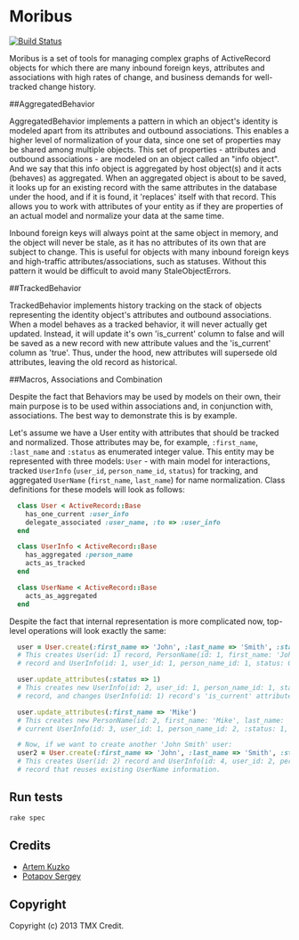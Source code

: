 # Moribus

[![Build Status](https://secure.travis-ci.org/TMXCredit/moribus.png)](http://travis-ci.org/TMXCredit/moribus)

Moribus is a set of tools for managing complex graphs of ActiveRecord objects
for which there are many inbound foreign keys, attributes and associations with
high rates of change, and business demands for well-tracked change history.

##AggregatedBehavior

AggregatedBehavior implements a pattern in which an object's identity
is modeled apart from its attributes and outbound associations. This enables
a higher level of normalization of your data, since one set of properties
may be shared among multiple objects. This set of properties - attributes
and outbound associations - are modeled on an object called an "info object".
And we say that this info object is aggregated by host object(s) and it acts
(behaves) as aggregated. When an aggregated object is about to be saved, it
looks up for an existing record with the same attributes in the database under
the hood, and if it is found, it 'replaces' itself with that record. This allows
you to work with attributes of your entity as if they are properties of an
actual model and normalize your data at the same time.

Inbound foreign keys will always point at the same object in memory, and the
object will never be stale, as it has no attributes of its own that are subject
to change. This is useful for objects with many inbound foreign keys and
high-traffic attributes/associations, such as statuses. Without this pattern
it would be difficult to avoid many StaleObjectErrors.

##TrackedBehavior

TrackedBehavior implements history tracking on the stack of objects
representing the identity object's attributes and outbound associations.
When a model behaves as a tracked behavior, it will never actually get
updated. Instead, it will update it's own 'is_current' column to false
and will be saved as a new record with new attribute values and the
'is_current' column as 'true'. Thus, under the hood, new attributes
will supersede old attributes, leaving the old record as historical.

##Macros, Associations and Combination

Despite the fact that Behaviors may be used by models on their own,
their main purpose is to be used within associations and, in conjunction 
with, associations.  The best way to demonstrate this is by example.

Let's assume we have a User entity with attributes that should be tracked
and normalized. Those attributes may be, for example, `:first_name`,
`:last_name` and `:status` as enumerated integer value. This entity
may be represented with three models: `User` - with main model for interactions,
tracked `UserInfo` (`user_id`, `person_name_id`, `status`) for tracking, and
aggregated `UserName` (`first_name`, `last_name`) for name normalization.
Class definitions for these models will look as follows:

```ruby
  class User < ActiveRecord::Base
    has_one_current :user_info
    delegate_associated :user_name, :to => :user_info
  end

  class UserInfo < ActiveRecord::Base
    has_aggregated :person_name
    acts_as_tracked
  end

  class UserName < ActiveRecord::Base
    acts_as_aggregated
  end
```

Despite the fact that internal representation is more complicated now,
top-level operations will look exactly the same:

```ruby
  user = User.create(:first_name => 'John', :last_name => 'Smith', :status => 0)
  # This creates User(id: 1) record, PersonName(id: 1, first_name: 'John', last_name: 'Smith')
  # record and UserInfo(id: 1, user_id: 1, person_name_id: 1, status: 0, is_current: true)

  user.update_attributes(:status => 1)
  # This creates new UserInfo(id: 2, user_id: 1, person_name_id: 1, status: 1, is_current: true)
  # record, and changes UserInfo(id: 1) record's 'is_current' attribute to false.

  user.update_attributes(:first_name => 'Mike')
  # This creates new PersonName(id: 2, first_name: 'Mike', last_name: 'Smith') record and new
  # current UserInfo(id: 3, user_id: 1, person_name_id: 2, :status: 1, is_current: true)

  # Now, if we want to create another 'John Smith' user:
  user2 = User.create(:first_name => 'John', :last_name => 'Smith', :status => 5)
  # This creates User(id: 2) record and UserInfo(id: 4, user_id: 2, person_name_id: 1, status: 5, is_current: true)
  # record that reuses existing UserName information.
```

## Run tests

```sh
rake spec
```

## Credits

* [Artem Kuzko](https://github.com/akuzko)
* [Potapov Sergey](https://github.com/greyblake)

## Copyright

Copyright (c) 2013 TMX Credit.
